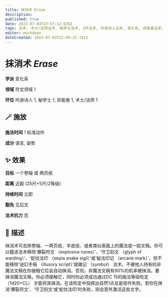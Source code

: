 ```yaml
---
title: 抹消术 Erase
description: 
published: true
date: 2023-07-03T23:57:12.026Z
tags: 法术, 术士/法师法术, 秘学士法术, 1环法术, 吟游诗人法术, 变化系, 异能者法术, 符文领域
editor: markdown
dateCreated: 2023-07-03T22:09:25.741Z
---
```


# **抹消术** *Erase*

**学派** 变化系 

**领域** 符文领域 1

**环位** 吟游诗人 1, 秘学士 1, 异能者 1, 术士/法师 1

## 🪄 施放

**施法时间** 1 标准动作

**成分** 语言, 姿势

## ✨ 效果 

**目标** 一个卷轴 或 两页纸 

**距离** 近距 (25尺+5尺/2等级)  

**持续时间** 立即 

**豁免** 见后文

**法术抗力** 否

## 📖 描述

抹消术可去除卷轴、一两页纸、羊皮纸、或者类似表面上的魔法或一般文稿。你可以籍该法术移除‘爆裂符文 （explosive runes）’、‘守卫刻文 （glyph of warding）’、‘蛇纹法印 （sepia snake sigil）’或‘秘法印记 （arcane mark）’，但不能移除‘谜幻手稿 （illusory script）’或徽记 （symbol） 法术。不被他人持有的非魔法文稿在你接触它后会自动抹消。否则，非魔法文稿有90%的机率被抹消。要抹消魔法文稿，你必须接触它，同时你必须成功通过DC 15的施法等级检定 （1d20+CL） 才能将其抹消。在该检定中投掷出自然1点总是视作失败。若你在抹消‘爆裂符文’、‘守卫刻文’或‘蛇纹法印’时失败，则会意外激活这些文字。
    